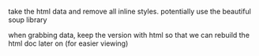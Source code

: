 take the html data and remove all inline styles. potentially use the beautiful soup library


when grabbing data, keep the version with html so that we can rebuild the html doc later on (for easier viewing)
